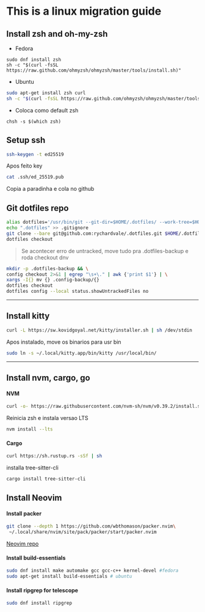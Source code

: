 # This is a linux migration guide

## Install zsh and oh-my-zsh

-  Fedora
```shell
sudo dnf install zsh
sh -c "$(curl -fsSL https://raw.github.com/ohmyzsh/ohmyzsh/master/tools/install.sh)"
```
-  Ubuntu
```bash
sudo apt-get install zsh curl
sh -c "$(curl -fsSL https://raw.github.com/ohmyzsh/ohmyzsh/master/tools/install.sh)"
```

- Coloca como default zsh
```shell
chsh -s $(which zsh)
```

## Setup ssh
```bash
ssh-keygen -t ed25519
```
Apos feito key
```bash
cat .ssh/ed_25519.pub
```
Copia a paradinha e cola no github

## Git dotfiles repo
```bash
alias dotfiles='/usr/bin/git --git-dir=$HOME/.dotfiles/ --work-tree=$HOME'
echo ".dotfiles" >> .gitignore
git clone --bare git@github.com:rychardvale/.dotfiles.git $HOME/.dotfiles
dotfiles checkout
```

> Se acontecer erro de untracked, move tudo pra .dotfiles-backup e roda checkout dnv
```bash
mkdir -p .dotfiles-backup && \
config checkout 2>&1 | egrep "\s+\." | awk {'print $1'} | \
xargs -I{} mv {} .config-backup/{}
dotfiles checkout
dotfiles config --local status.showUntrackedFiles no
```
---

## Install kitty

```bash
curl -L https://sw.kovidgoyal.net/kitty/installer.sh | sh /dev/stdin
```
Apos instalado, move os binarios para usr bin
```bash
sudo ln -s ~/.local/kitty.app/bin/kitty /usr/local/bin/
```
---
## Install nvm, cargo, go
#### NVM
```bash
curl -o- https://raw.githubusercontent.com/nvm-sh/nvm/v0.39.2/install.sh | bash
```
Reinicia zsh e instala versao LTS
```bash 
nvm install --lts
```
#### Cargo
```bash
curl https://sh.rustup.rs -sSf | sh
```
installa tree-sitter-cli
```bash
cargo install tree-sitter-cli
```
## Install Neovim

#### Install packer
```bash
git clone --depth 1 https://github.com/wbthomason/packer.nvim\
 ~/.local/share/nvim/site/pack/packer/start/packer.nvim
```
[Neovim repo](https://github.com/neovim/neovim/releases/nightly)

#### Install build-essentials
```bash
sudo dnf install make automake gcc gcc-c++ kernel-devel #fedora
sudo apt-get install build-essentials # ubuntu
```

#### Install ripgrep for telescope
```bash
sudo dnf install ripgrep
```